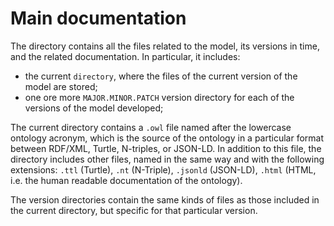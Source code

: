 # Main documentation
The directory contains all the files related to the model, its versions in time, and the related documentation. In particular, it includes:

* the current `directory`, where the files of the current version of the model are stored;
* one ore more `MAJOR.MINOR.PATCH` version directory for each of the versions of the model developed;

The current directory contains a `.owl` file named after the lowercase ontology acronym, which is the source of the ontology in a particular format between RDF/XML, Turtle, N-triples, or JSON-LD. In addition to this file, the directory includes other files, named in the same way and with the following extensions: `.ttl` (Turtle), `.nt` (N-Triple), `.jsonld` (JSON-LD), `.html` (HTML, i.e. the human readable documentation of the ontology).

The version directories contain the same kinds of files as those included in the current directory, but specific for that particular version.
